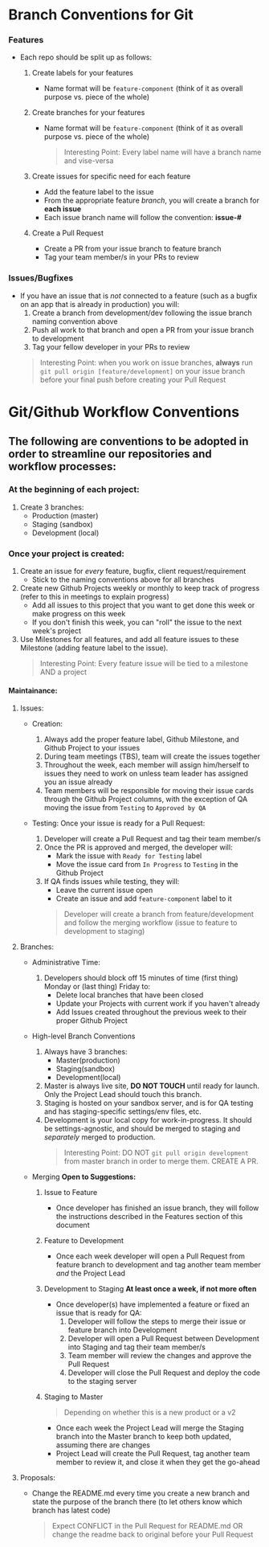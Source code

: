 # Branch Conventions for Git

### Features

* Each repo should be split up as follows:
    1. Create labels for your features
        *  Name format will be `feature-component` (think of it as overall purpose vs. piece of the whole)

    2. Create branches for your features
        *  Name format will be `feature-component` (think of it as overall purpose vs. piece of the whole)
            > Interesting Point: Every label name will have a branch name and vise-versa

    3. Create issues for specific need for each feature
        * Add the feature label to the issue
        * From the appropriate feature _branch_, you will create a branch for **each issue**
        * Each issue branch name will follow the convention: **issue-#**

    4. Create a Pull Request
        * Create a PR from your issue branch to feature branch
        * Tag your team member/s in your PRs to review

### Issues/Bugfixes

* If you have an issue that is _not_ connected to a feature (such as a bugfix on an app that is already in production) you will:
    1. Create a branch from development/dev following the issue branch naming convention above
    2. Push all work to that branch and open a PR from your issue branch to development
    3. Tag your fellow developer in your PRs to review
    > Interesting Point: when you work on issue branches, **always** run `git pull origin [feature/development]` on your issue branch before your final push before creating your Pull Request


# Git/Github Workflow Conventions

## The following are conventions to be adopted in order to streamline our repositories and workflow processes:

### At the beginning of each project:
1. Create 3 branches:
    * Production (master)
    * Staging (sandbox)
    * Development (local)


### Once your project is created:

1. Create an issue for _every_ feature, bugfix, client request/requirement
    * Stick to the naming conventions above for all branches
2. Create new Github Projects weekly or monthly to keep track of progress (refer to this in meetings to explain progress)
    * Add all issues to this project that you want to get done this week or make progress on this week
    * If you don't finish this week, you can "roll" the issue to the next week's project
3. Use Milestones for all features, and add all feature issues to these Milestone (adding feature label to the issue).
    > Interesting Point: Every feature issue will be tied to a milestone AND a project

#### Maintainance:

1. Issues:

    * Creation:
        1. Always add the proper feature label, Github Milestone, and Github Project to your issues
        2. During team meetings (TBS), team will create the issues together
        3. Throughout the week, each member will assign him/herself to issues they need to work on unless team leader has assigned you an issue already
        4. Team members will be responsible for moving their issue cards through the Github Project columns, with the exception of QA moving the issue from `Testing` to `Approved by QA`

    * Testing: Once your issue is ready for a Pull Request:
        1. Developer will create a Pull Request and tag their team member/s
        2. Once the PR is approved and merged, the developer will:
            * Mark the issue with `Ready for Testing` label
            * Move the issue card from `In Progress` to `Testing` in the Github Project
        3. If QA finds issues while testing, they will:
            * Leave the current issue open
            * Create an issue and add `feature-component` label to it
            > Developer will create a branch from feature/development and follow the merging workflow (issue to feature to development to staging)


2. Branches:

    * Administrative Time:
        1. Developers should block off 15 minutes of time (first thing) Monday or (last thing) Friday to:
            * Delete local branches that have been closed
            * Update your Projects with current work if you haven't already
            * Add Issues created throughout the previous week to their proper Github Project

    * High-level Branch Conventions
        1. Always have 3 branches:
            * Master(production)
            * Staging(sandbox)
            * Development(local)
        2. Master is always live site, **DO NOT TOUCH** until ready for launch. Only the Project Lead should touch this branch.
        3. Staging is hosted on your sandbox server, and is for QA testing and has staging-specific settings/env files, etc.
        4. Development is your local copy for work-in-progress. It should be settings-agnostic, and should be merged to staging and _separately_ merged to production.
             > Interesting Point: DO NOT `git pull origin development` from master branch in order to merge them. CREATE A PR.

    * Merging
        **Open to Suggestions:**
        1. Issue to Feature
            * Once developer has finished an issue branch, they will follow the instructions described in the Features section of this document
        
        2. Feature to Development
            * Once each week developer will open a Pull Request from feature branch to development and tag another team member _and_ the Project Lead

        3. Development to Staging
            **At least once a week, if not more often**

            * Once developer(s) have implemented a feature or fixed an issue that is ready for QA:
                1. Developer will follow the steps to merge their issue or feature branch into Development
                2. Developer will open a Pull Request between Development into Staging and tag their team member/s
                3. Team member will review the changes and approve the Pull Request
                4. Developer will close the Pull Request and deploy the code to the staging server
        
        4. Staging to Master
            > Depending on whether this is a new product or a v2

            * Once each week the Project Lead will merge the Staging branch into the Master branch to keep both updated, assuming there are changes
            * Project Lead will create the Pull Request, tag another team member to review it, and close it when they get the go-ahead


3. Proposals:
    * Change the README.md every time you create a new branch and state the purpose of the branch there (to let others know which branch has latest code)
        > Expect CONFLICT in the Pull Request for README.md OR change the readme back to original before your Pull Request
